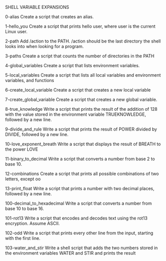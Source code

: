 SHELL VARIABLE EXPANSIONS

0-alias Create a script that creates an alias.

1-hello_you Create a script that prints hello user, where user is the current Linux user.

2-path Add /action to the PATH. /action should be the last directory the shell looks into when looking for a program.

3-paths Create a script that counts the number of directories in the PATH

4-global_variables Create a script that lists environment variables.

5-local_variables Create a script that lists all local variables and environment variables, and functions

6-create_local_variable Create a script that creates a new local variable

7-create_global_variable Create a script that creates a new global variable.

8-true_knowledge Write a script that prints the result of the addition of 128 with the value stored in the environment variable TRUEKNOWLEDGE, followed by a new line.

9-divide_and_rule Write a script that prints the result of POWER divided by DIVIDE, followed by a new line.

10-love_exponent_breath Write a script that displays the result of BREATH to the power LOVE

11-binary_to_decimal Write a script that converts a number from base 2 to base 10.

12-combinations Create a script that prints all possible combinations of two letters, except oo

13-print_float Write a script that prints a number with two decimal places, followed by a new line.

100-decimal_to_hexadecimal Write a script that converts a number from base 10 to base 16.

101-rot13 Write a script that encodes and decodes text using the rot13 encryption. Assume ASCII.

102-odd Write a script that prints every other line from the input, starting with the first line.

103-water_and_stir Write a shell script that adds the two numbers stored in the environment variables WATER and STIR and prints the result

